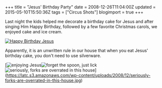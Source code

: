 +++
title = "Jesus' Birthday Party"
date = 2008-12-26T11:04:00Z
updated = 2015-05-10T15:50:36Z
tags = ["Circus Shots"]
blogimport = true 
+++

 Last night the kids helped me decorate a birthday cake for Jesus and after singing Him Happy Birthday, followed by a few favorite Christmas carols, we enjoyed cake and ice cream.  

[![Happy Birthday Jesus](https://latc.s3.amazonaws.com/wp-content/uploads/2008/12/happy-birthday-jesus-thumb.jpg)](https://latc.s3.amazonaws.com/wp-content/uploads/2008/12/happy-birthday-jesus.jpg) 

Apparently, it is an unwritten rule in our house that when you eat Jesus' birthday cake, you don't need to use silverware.  

[![enjoying Jesus](https://latc.s3.amazonaws.com/wp-content/uploads/2008/12/enjoying-jesus-birthday-cake-thumb.jpg)![forget the spoon, just lick](https://latc.s3.amazonaws.com/wp-content/uploads/2008/12/forget-the-spoon-just-lick-thumb.jpg)![seriously, forks are overrated in this house](https://latc.s3.amazonaws.com/wp-content/uploads/2008/12/seriously-forks-are-overrated-in-this-house-thumb.jpg)] (https://latc.s3.amazonaws.com/wp-content/uploads/2008/12/seriously-forks-are-overrated-in-this-house.jpg)
